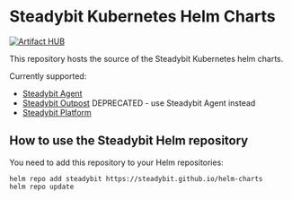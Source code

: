 # Steadybit Kubernetes Helm Charts

[![Artifact HUB](https://img.shields.io/endpoint?url=https://artifacthub.io/badge/repository/steadybit)](https://artifacthub.io/packages/search?repo=steadybit)

This repository hosts the source of the Steadybit Kubernetes helm charts.

Currently supported:

- [Steadybit Agent](charts/steadybit-agent/README.md)
- [Steadybit Outpost](charts/steadybit-outpost/README.md) DEPRECATED - use Steadybit Agent instead
- [Steadybit Platform](charts/steadybit-platform/README.md)

## How to use the Steadybit Helm repository

You need to add this repository to your Helm repositories: 

```
helm repo add steadybit https://steadybit.github.io/helm-charts
helm repo update
```